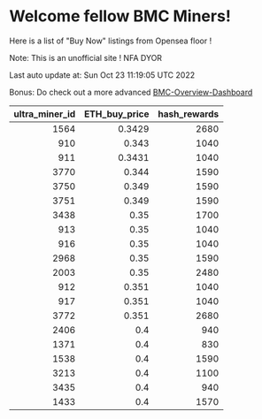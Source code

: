 # Welcome fellow BMC Miners!
Here is a list of "Buy Now" listings from Opensea floor !

Note: This is an unofficial site ! NFA DYOR

Last auto update at: Sun Oct 23 11:19:05 UTC 2022

Bonus: Do check out a more advanced [BMC-Overview-Dashboard](https://dune.com/defifunk/BMC-Overview-Dashboard)


|   ultra_miner_id |   ETH_buy_price |   hash_rewards |
|-----------------:|----------------:|---------------:|
|             1564 |          0.3429 |           2680 |
|              910 |          0.343  |           1040 |
|              911 |          0.3431 |           1040 |
|             3770 |          0.344  |           1590 |
|             3750 |          0.349  |           1590 |
|             3751 |          0.349  |           1590 |
|             3438 |          0.35   |           1700 |
|              913 |          0.35   |           1040 |
|              916 |          0.35   |           1040 |
|             2968 |          0.35   |           1590 |
|             2003 |          0.35   |           2480 |
|              912 |          0.351  |           1040 |
|              917 |          0.351  |           1040 |
|             3772 |          0.351  |           2680 |
|             2406 |          0.4    |            940 |
|             1371 |          0.4    |            830 |
|             1538 |          0.4    |           1590 |
|             3213 |          0.4    |           1100 |
|             3435 |          0.4    |            940 |
|             1433 |          0.4    |           1570 |